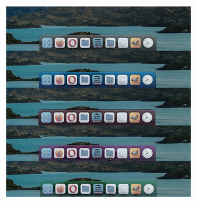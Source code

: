 ![Screenshot of a comment on a GitHub issue showing an image, added in the Markdown, of an Octocat smiling and raising a tentacle.](https://raw.githubusercontent.com/sewbej/Plank-Themes/refs/heads/main/plank.jpg)
